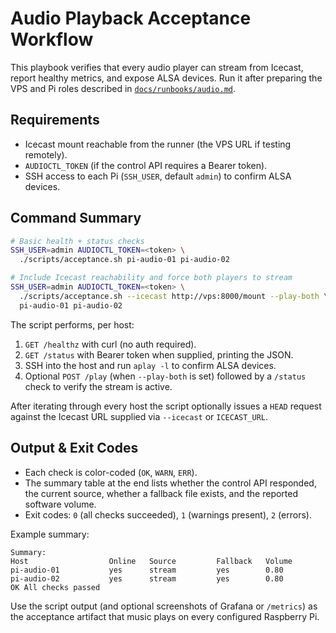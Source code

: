 # Audio Playback Acceptance Workflow

This playbook verifies that every audio player can stream from Icecast, report
healthy metrics, and expose ALSA devices. Run it after preparing the VPS and Pi
roles described in [`docs/runbooks/audio.md`](runbooks/audio.md).

## Requirements

- Icecast mount reachable from the runner (the VPS URL if testing remotely).
- `AUDIOCTL_TOKEN` (if the control API requires a Bearer token).
- SSH access to each Pi (`SSH_USER`, default `admin`) to confirm ALSA devices.

## Command Summary

```bash
# Basic health + status checks
SSH_USER=admin AUDIOCTL_TOKEN=<token> \
  ./scripts/acceptance.sh pi-audio-01 pi-audio-02

# Include Icecast reachability and force both players to stream
SSH_USER=admin AUDIOCTL_TOKEN=<token> \
  ./scripts/acceptance.sh --icecast http://vps:8000/mount --play-both \
  pi-audio-01 pi-audio-02
```

The script performs, per host:

1. `GET /healthz` with curl (no auth required).
2. `GET /status` with Bearer token when supplied, printing the JSON.
3. SSH into the host and run `aplay -l` to confirm ALSA devices.
4. Optional `POST /play` (when `--play-both` is set) followed by a `/status`
   check to verify the stream is active.

After iterating through every host the script optionally issues a `HEAD` request
against the Icecast URL supplied via `--icecast` or `ICECAST_URL`.

## Output & Exit Codes

- Each check is color-coded (`OK`, `WARN`, `ERR`).
- The summary table at the end lists whether the control API responded, the
  current source, whether a fallback file exists, and the reported software
  volume.
- Exit codes: `0` (all checks succeeded), `1` (warnings present), `2` (errors).

Example summary:

```
Summary:
Host                  Online   Source         Fallback   Volume
pi-audio-01           yes      stream         yes        0.80
pi-audio-02           yes      stream         yes        0.80
OK All checks passed
```

Use the script output (and optional screenshots of Grafana or `/metrics`) as the
acceptance artifact that music plays on every configured Raspberry Pi.
